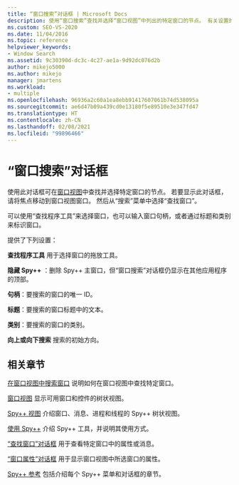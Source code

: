 ```yaml
---
title: “窗口搜索”对话框 | Microsoft Docs
description: 使用“窗口搜索”查找并选择“窗口视图”中列出的特定窗口的节点。 有关设置的说明，请参阅此文。
ms.custom: SEO-VS-2020
ms.date: 11/04/2016
ms.topic: reference
helpviewer_keywords:
- Window Search
ms.assetid: 9c30390d-dc3c-4c27-ae1a-9d92dc076d2b
author: mikejo5000
ms.author: mikejo
manager: jmartens
ms.workload:
- multiple
ms.openlocfilehash: 96936a2c60a1ea8ebb91417607061b74d538095a
ms.sourcegitcommit: ae6d47b09a439cd0e13180f5e89510e3e347fd47
ms.translationtype: HT
ms.contentlocale: zh-CN
ms.lasthandoff: 02/08/2021
ms.locfileid: "99896466"
---
```

# <a name="window-search-dialog-box"></a>“窗口搜索”对话框
使用此对话框可在[窗口视图](../debugger/windows-view.md)中查找并选择特定窗口的节点。 若要显示此对话框，请将焦点移动到窗口视图窗口。 然后从“搜索”菜单中选择“查找窗口”。

 可以使用“查找程序工具”来选择窗口，也可以输入窗口句柄，或者通过标题和类别来标识窗口。

 提供了下列设置：

 **查找程序工具** 用于选择窗口的拖放工具。

 **隐藏 Spy++** ：删除 Spy++ 主窗口，但“窗口搜索”对话框仍显示在其他应用程序的顶部。

 **句柄**：要搜索的窗口的唯一 ID。

 **标题**：要搜索的窗口标题中的文本。

 **类别**：要搜索的窗口的类别。

 **向上或向下搜索** 搜索的初始方向。

## <a name="related-sections"></a>相关章节
 [在窗口视图中搜索窗口](../debugger/how-to-search-for-a-window-in-windows-view.md) 说明如何在窗口视图中查找特定窗口。

 [窗口视图](../debugger/windows-view.md) 显示可用窗口和控件的树状视图。

 [Spy++ 视图](../debugger/spy-increment-views.md) 介绍窗口、消息、进程和线程的 Spy++ 树状视图。

 [使用 Spy++](../debugger/using-spy-increment.md) 介绍 Spy++ 工具，并说明其使用方式。

 [“查找窗口”对话框](../debugger/find-window-dialog-box.md) 用于查看特定窗口中的属性或消息。

 [“窗口属性”对话框](../debugger/window-properties-dialog-box.md) 用于显示窗口视图中所选窗口的属性。

 [Spy++ 参考](../debugger/spy-increment-reference.md) 包括介绍每个 Spy++ 菜单和对话框的章节。